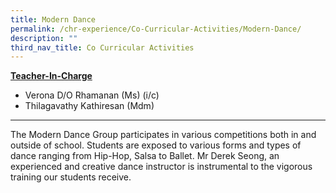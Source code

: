 ```yaml
---
title: Modern Dance
permalink: /chr-experience/Co-Curricular-Activities/Modern-Dance/
description: ""
third_nav_title: Co Curricular Activities
---
```

<strong><u>Teacher-In-Charge</u></strong>
* Verona D/O Rhamanan (Ms) (i/c)
* Thilagavathy Kathiresan (Mdm)

<hr>

The Modern Dance Group participates in various competitions both in and outside of school. Students are exposed to various forms and types of dance ranging from Hip-Hop, Salsa to Ballet. Mr Derek Seong, an experienced and creative dance instructor is instrumental to the vigorous training our students receive.